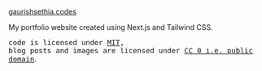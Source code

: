 [gaurishsethia.codes](https://gaurishsethia.codes)

My portfolio website created using Next.js and Tailwind CSS.

<samp>code is licensed under <a href='./LICENSE'>MIT</a>,<br> blog posts and images are licensed under <a href='./CC-0'>CC 0 i.e. public domain</a></samp>.